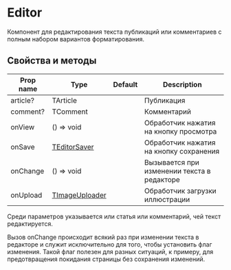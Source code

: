# Editor
Компонент для редактирования текста публикаций или комментариев с полным набором вариантов форматирования.

## Свойства и методы
|Prop name|Type|Default|Description|
|---------|----|-------|-----------|
|article?|TArticle||Публикация|
|comment?|TComment||Комментарий|
|onView|() => void||Обработчик нажатия на кнопку просмотра|
|onSave|[TEditorSaver](./Types.md)||Обработчик нажатия на кнопку сохранения|
|onChange|() => void||Вызывается при изменении текста в редакторе|
|onUpload|[TImageUploader](./Types.md)||Обработчик загрузки иллюстрации|

Среди параметров указывается или статья или комментарий, чей текст редактируется.

Вызов onChange происходит всякий раз при изменении текста в редакторе и служит исключительно для того, чтобы установить флаг изменения. Такой флаг полезен для разных ситуаций, к примеру, для предотвращения покидания страницы без сохранения изменений.
